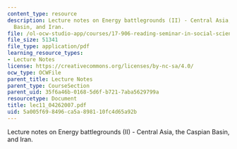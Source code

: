```yaml
---
content_type: resource
description: Lecture notes on Energy battlegrounds (II) - Central Asia, the Caspian
  Basin, and Iran.
file: /ol-ocw-studio-app/courses/17-906-reading-seminar-in-social-science-the-geopolitics-and-geoeconomics-of-global-energy-spring-2007/5a005f698496ca5a898110fc4d65a92b_lec11_04262007.pdf
file_size: 51341
file_type: application/pdf
learning_resource_types:
- Lecture Notes
license: https://creativecommons.org/licenses/by-nc-sa/4.0/
ocw_type: OCWFile
parent_title: Lecture Notes
parent_type: CourseSection
parent_uid: 35f6a46b-0168-5d6f-b721-7aba5629799a
resourcetype: Document
title: lec11_04262007.pdf
uid: 5a005f69-8496-ca5a-8981-10fc4d65a92b
---
```

Lecture notes on Energy battlegrounds (II) - Central Asia, the Caspian Basin, and Iran.